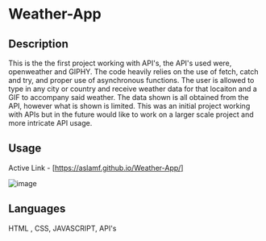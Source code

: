 # Weather-App

## Description
This is the the first project working with API's, the API's used were, openweather and GIPHY. The code heavily relies on the use of fetch, catch and try, and proper use of asynchronous functions. The user is allowed to type in any city or country and receive weather data for that locaiton and a GIF to accompany said weather. The data shown is all obtained from the API, however what is shown is limited. This was an initial project working with APIs but in the future would like to work on a larger scale project and more intricate API usage.  

## Usage

Active Link - [https://aslamf.github.io/Weather-App/]

![image](https://user-images.githubusercontent.com/86327031/226144436-7635461d-548a-4c37-8a61-78536c842ae1.png)


## Languages

HTML , CSS, JAVASCRIPT, API's
